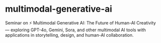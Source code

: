 # multimodal-generative-ai
Seminar on ⚡ Multimodal Generative AI: The Future of Human-AI Creativity — exploring GPT-4o, Gemini, Sora, and other multimodal AI tools with applications in storytelling, design, and human-AI collaboration.
